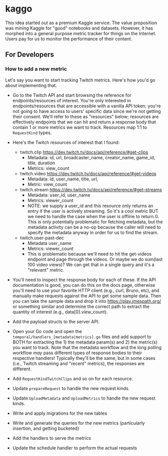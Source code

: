 # kaggo

This idea started out as a premium Kaggle service. The value proposition was mining Kaggle for "good" notebooks and datasets. However, it has morphed into a general purpose metric tracker for things on the Internet. Users pay for us to monitor the performance of their content.

## For Developers

### How to add a new metric

Let's say you want to start tracking Twitch metrics. Here's how you'd go about implementing that.

- Go to the Twitch API and start browsing the reference for endpoints/resources of interest. You're only interested in endpoints/resources that are accessible with a vanilla API token; you're not going to have access to users' specific data since we're not getting their consent. We'll refer to these as "resources" below; resources are effectively endpoints that we can hit and return a response body that contain 1 or more metrics we want to track. Resources map 1:1 to `RequestKind` types.

- Here's the Twitch resources of interest that I found:

  - twitch.clip https://dev.twitch.tv/docs/api/reference/#get-clips
    - Metadata: id, url, broadcaster_name, creator_name, game_id, title, duration
    - Metrics: view_count
  - twitch.video https://dev.twitch.tv/docs/api/reference/#get-videos
    - Metadata: id, user_name, title, url,
    - Metric: view_count
  - twitch.stream https://dev.twitch.tv/docs/api/reference/#get-streams
    - Metadata: user_id, user_name
    - Metrics: viewer_count
    - NOTE: we supply a user_id and this resource only returns an entry if the user is actively streaming. So it's a cool metric BUT we need to handle the case when the user is offline to return 0. This is only potentially problematic for fetching metadata, but the metadata activity can be a no-op because the caller will need to specify the metadata anyway in order for us to find the stream.
  - twitch.user-past-dec
    - Metadata user_name
    - Metrics: viewer_count
    - This is problematic because we'll need to hit the get-videos endpoint and page through the videos. Or maybe we do sum(last 100 video views)? We can get that in a single query and it's a "relevant" metric.

- You'll need to inspect the response body for each of these. If the API documentation is good, you can do this on the docs page, otherwise you'll need to use your favorite HTTP client (e.g., curl, Bruno, etc), and manually make requests against the API to get some sample data. Then you can take the sample data and drop it into https://play.jmespath.org/ or something similar and determine the correct path to extract the quantity of interest (e.g., data[0].view_count).

- Add the payload structs to the server API.
- Open your Go code and open the `temporal/handlers_[metadata|metrics].go` files and add support to BOTH for extracting the 1) the metadata param(s) and 2) the metric(s) you want to track. Note that the metadata workflow and the long polling workflow _may_ pass different types of response bodies to their respective handlers! Typically they'll be the same, but in some cases (i.e., Twitch streaming and "recent" metrics), the responses are different.
- Add `RequestKindTwitchClips` and so on for each resource.
- Update `prepareRequest` to handle the new request kinds.
- Update `UploadMetadata` and `UploadMetrics` to handle the new request kinds.
- Write and apply migrations for the new tables
- Write and generate the queries for the new metrics (particularly insertion, and getting bucketed)
- Add the handlers to serve the metrics
- Update the schedule handler to perform the actual requests
